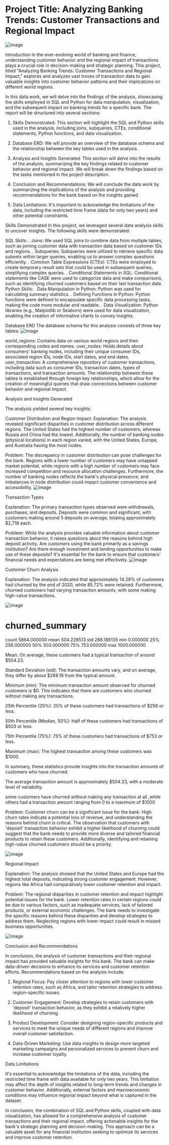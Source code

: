 # Project Title: Analyzing Banking Trends: Customer Transactions and Regional Impact

![image](https://github.com/Dibieoluchi/banking_data/assets/88893142/06434477-6fd1-476f-978e-f48231921e13)

Introduction
In the ever-evolving world of banking and finance, understanding customer behavior and the regional impact of transactions plays a crucial role in decision-making and strategic planning. This project, titled "Analyzing Banking Trends: Customer Transactions and Regional Impact," explores and analyzes vast troves of transaction data to gain valuable insights into customer behavior patterns and their implications on different world regions.


In this data work, we will delve into the findings of the analysis, showcasing the skills employed in SQL and Python for data manipulation, visualization, and the subsequent impact on banking trends for a specific bank. The report will be structured into several sections:

1. Skills Demonstrated: This section will highlight the SQL and Python skills used in the analysis, including joins, subqueries, CTEs, conditional statements, Python functions, and data visualization.

2. Database ERD: We will provide an overview of the database schema and the relationship between the key tables used in the analysis.

3. Analysis and Insights Generated: This section will delve into the results of the analysis, summarizing the key findings related to customer behavior and regional impact. We will break down the findings based on the tasks mentioned in the project description.

4. Conclusion and Recommendations: We will conclude the data work by summarizing the implications of the analysis and providing recommendations for the bank based on the insights gained.

5. Data Limitations: It's important to acknowledge the limitations of the data, including the restricted time frame (data for only two years) and other potential constraints.

 Skills Demonstrated
In this project, we leveraged several data analysis skills to uncover insights. The following skills were demonstrated:

SQL Skills:
. Joins: We used SQL joins to combine data from multiple tables, such as joining customer data with transaction data based on customer IDs and regions.
. Subqueries: Subqueries were utilized to retrieve specific data subsets within larger queries, enabling us to answer complex questions efficiently.
. Common Table Expressions (CTEs): CTEs were employed to create temporary result sets that could be used in subsequent queries, simplifying complex queries.
. Conditional Statements in SQL: Conditional statements like CASE were used to categorize data and make comparisons, such as identifying churned customers based on their last transaction date.
Python Skills:
. Data Manipulation in Python: Python was used for calculating summary statistics.
. Defining Functions in Python: Python functions were defined to encapsulate specific data processing tasks, making the code more modular and readable.
. Data Visualization: Python libraries (e.g., Matplotlib or Seaborn) were used for data visualization, enabling the creation of informative charts to convey insights.

Database ERD
The database schema for this analysis consists of three key tables:
![image](https://github.com/Dibieoluchi/banking_data/assets/88893142/18aea841-cd58-4649-a25c-f6277881a255)

world_regions: Contains data on various world regions and their corresponding codes and names.
user_nodes: Holds details about consumers' banking nodes, including their unique consumer IDs, associated region IDs, node IDs, start dates, and end dates.
user_transaction: A comprehensive repository of customer transactions, including data such as consumer IDs, transaction dates, types of transactions, and transaction amounts.
The relationship between these tables is established through foreign key relationships, which allow for the creation of meaningful queries that draw connections between customer behavior and regional impact.

Analysis and Insights Generated

The analysis yielded several key insights:

Customer Distribution and Region Impact:
Explanation: The analysis revealed significant disparities in customer distribution across different regions. The United States had the highest number of customers, whereas Russia and China had the lowest. Additionally, the number of banking nodes (physical locations) in each region varied, with the United States, Europe, and Australia having the most nodes.

Problem: The discrepancy in customer distribution can pose challenges for the bank. Regions with a lower number of customers may have untapped market potential, while regions with a high number of customers may face increased competition and resource allocation challenges. Furthermore, the number of banking nodes reflects the bank's physical presence, and imbalances in node distribution could impact customer convenience and accessibility.
![image](https://github.com/Dibieoluchi/banking_data/assets/88893142/6fa8ec88-0a46-4782-be6b-37dab694237f)

Transaction Types

Explanation: The primary transaction types observed were withdrawals, purchases, and deposits. Deposits were common and significant, with customers making around 5 deposits on average, totaling approximately $2,718 each.

Problem: While the analysis provides valuable information about customer transaction behavior, it raises questions about the reasons behind high deposit activity. Are customers using the bank primarily as a savings institution? Are there enough investment and lending opportunities to make use of these deposits? It's essential for the bank to ensure that customers' financial needs and expectations are being met effectively.
![image](https://github.com/Dibieoluchi/banking_data/assets/88893142/d7676fef-73e9-4cc0-88a7-d111c9a35b4c)


 Customer Churn Analysis

Explanation: The analysis indicated that approximately 14.28% of customers had churned by the end of 2020, while 85.72% were retained. Furthermore, churned customers had varying transaction amounts, with some making high-value transactions.

![image](https://github.com/Dibieoluchi/banking_data/assets/88893142/a3a02f0f-9dc7-4f3f-9a5f-3fb96c3c234c)

# churned_summary
count    5864.000000
mean      504.228513
std       288.189135
min         0.000000
25%       256.000000
50%       503.000000
75%       753.000000
max      1000.000000


Mean: On average, these customers had a typical transaction of around $504.23.

Standard Deviation (std): The transaction amounts vary, and on average, they differ by about $288.19 from the typical amount.

Minimum (min): The minimum transaction amount observed for churned customers is $0. This indicates that there are customers who churned without making any transactions.

25th Percentile (25%): 25% of these customers had transactions of $256 or less.

50th Percentile (Median, 50%): Half of these customers had transactions of $503 or less.

75th Percentile (75%): 75% of these customers had transactions of $753 or less.

Maximum (max): The highest transaction among these customers was $1000.

In summary, these statistics provide insights into the transaction amounts of customers who have churned.

The average transaction amount is approximately $504.23, with a moderate level of variability.

some customers have churned without making any transaction at all ,while others had a transaction amount ranging from 0 to a maximum of $1000


Problem: Customer churn can be a significant issue for the bank. High churn rates indicate a potential loss of revenue, and understanding the reasons behind churn is critical. The observation that customers with 'deposit' transaction behavior exhibit a higher likelihood of churning could suggest that the bank needs to provide more diverse and tailored financial products to retain these customers. Additionally, identifying and retaining high-value churned customers should be a priority.

![image](https://github.com/Dibieoluchi/banking_data/assets/88893142/b923a4bb-4d8c-43f3-9ae3-e54ae2c241ad)

Regional Impact

Explanation: The analysis showed that the United States and Europe had the highest total deposits, indicating strong customer engagement. However, regions like Africa had comparatively lower customer retention and impact.

Problem: The regional disparities in customer retention and impact highlight potential issues for the bank. Lower retention rates in certain regions could be due to various factors, such as inadequate services, lack of tailored products, or external economic challenges. The bank needs to investigate the specific reasons behind these disparities and develop strategies to address them. Neglecting regions with lower impact could result in missed business opportunities.

![image](https://github.com/Dibieoluchi/banking_data/assets/88893142/2dc7b0ab-3aaa-4a7e-bda7-55b498bf4720)


Conclusion and Recommendations

In conclusion, the analysis of customer transactions and their regional impact has provided valuable insights for this bank. The bank can make data-driven decisions to enhance its services and customer retention efforts. Recommendations based on the analysis include:

1. Regional Focus: Pay closer attention to regions with lower customer retention rates, such as Africa, and tailor retention strategies to address region-specific issues.

2. Customer Engagement: Develop strategies to retain customers with 'deposit' transaction behavior, as they exhibit a relatively higher likelihood of churning.

3. Product Development: Consider designing region-specific products and services to meet the unique needs of different regions and improve overall customer satisfaction.

4. Data-Driven Marketing: Use data insights to design more targeted marketing campaigns and personalized services to prevent churn and increase customer loyalty.
   

Data Limitations

It's essential to acknowledge the limitations of the data, including the restricted time frame with data available for only two years. This limitation may affect the depth of insights related to long-term trends and changes in customer behavior. Additionally, external factors and macroeconomic conditions may influence regional impact beyond what is captured in the dataset.

In conclusion, the combination of SQL and Python skills, coupled with data visualization, has allowed for a comprehensive analysis of customer transactions and their regional impact, offering actionable insights for the bank's strategic planning and decision-making. This approach can be a valuable asset for any financial institution seeking to optimize its services and improve customer retention.
